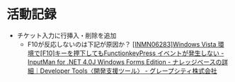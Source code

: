 # 活動記録

- チケット入力に行挿入・削除を追加
  - F10が反応しないのは下記が原因か？
  [[INMN06283]Windows Vista 環境で[F10]キーを押下してもFunctionkeyPress イベントが発生しない \- InputMan for \.NET 4\.0J Windows Forms Edition \- ナレッジベースの詳細｜Developer Tools〈開発支援ツール〉 \- グレープシティ株式会社](https://dev.grapecity.co.jp/support/kb/detail.asp?id=24268)